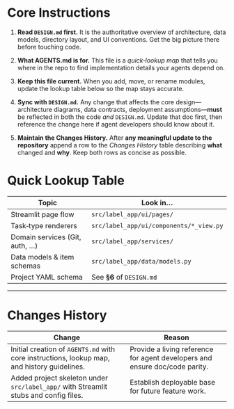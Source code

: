 # Core Instructions

1. **Read ************************`DESIGN.md`************************ first.**
   It is the authoritative overview of architecture, data models, directory layout, and UI conventions. Get the big picture there before touching code.

2. **What AGENTS.md is for.**
   This file is a *quick‑lookup map* that tells you where in the repo to find implementation details your agents depend on.

3. **Keep this file current.**
   When you add, move, or rename modules, update the lookup table below so the map stays accurate.

4. **Sync with ************************`DESIGN.md`************************.**
   Any change that affects the core design—architecture diagrams, data contracts, deployment assumptions—**must** be reflected in both the code *and* `DESIGN.md`. Update that doc first, then reference the change here if agent developers should know about it.

5. **Maintain the Changes History.**
   After **any meaningful update to the repository**  append a row to the *Changes History* table describing **what** changed and **why**. Keep both rows as concise as possible.

# Quick Lookup Table

| Topic                          | Look in…                                |
| ------------------------------ | --------------------------------------- |
| Streamlit page flow            | `src/label_app/ui/pages/`               |
| Task‑type renderers            | `src/label_app/ui/components/*_view.py` |
| Domain services (Git, auth, …) | `src/label_app/services/`               |
| Data models & item schemas     | `src/label_app/data/models.py`          |
| Project YAML schema            | See **§6** of `DESIGN.md`               |

---

# Changes History

| Change                                                                                      | Reason                                                                      |
| ------------------------------------------------------------------------------------------- | --------------------------------------------------------------------------- |
| Initial creation of `AGENTS.md` with core instructions, lookup map, and history guidelines. | Provide a living reference for agent developers and ensure doc/code parity. |
| Added project skeleton under `src/label_app/` with Streamlit stubs and config files. | Establish deployable base for future feature work. |
